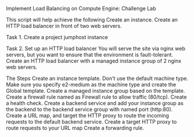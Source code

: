 Implement Load Balancing on Compute Engine: Challenge Lab

This script will help achieve the following
Create an instance.
Create an HTTP load balancer in front of two web servers.



Task 1. 
Create a project jumphost instance

Task 2. 
Set up an HTTP load balancer
You will serve the site via nginx web servers, but you want to ensure that the environment is fault-tolerant. Create an HTTP load balancer with a managed instance group of 2 nginx web servers. 

The Steps 
Create an instance template. Don't use the default machine type. Make sure you specify e2-medium as the machine type and create the Global template.
Create a managed instance group based on the template.
Create a firewall rule named as Firewall rule to allow traffic (80/tcp).
Create a health check.
Create a backend service and add your instance group as the backend to the backend service group with named port (http:80).
Create a URL map, and target the HTTP proxy to route the incoming requests to the default backend service.
Create a target HTTP proxy to route requests to your URL map
Create a forwarding rule.
